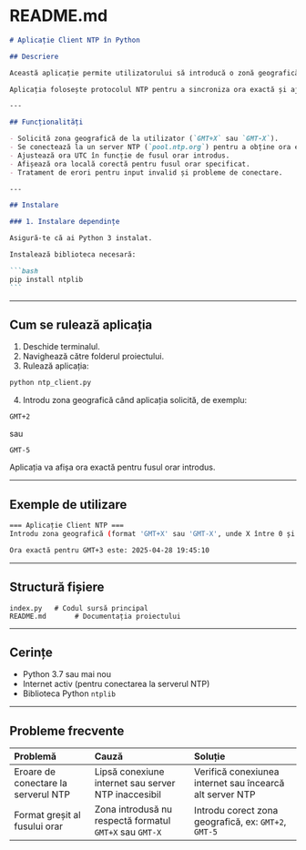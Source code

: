 # README.md

````markdown
# Aplicație Client NTP în Python

## Descriere

Această aplicație permite utilizatorului să introducă o zonă geografică în format `"GMT+X"` sau `"GMT-X"` (unde `X` este între 0 și 11) și afișează ora exactă pentru acea zonă, obținută de la un server NTP (Network Time Protocol).

Aplicația folosește protocolul NTP pentru a sincroniza ora exactă și ajustează ora UTC în funcție de fusul orar introdus de utilizator.

---

## Funcționalități

- Solicită zona geografică de la utilizator (`GMT+X` sau `GMT-X`).
- Se conectează la un server NTP (`pool.ntp.org`) pentru a obține ora exactă UTC.
- Ajustează ora UTC în funcție de fusul orar introdus.
- Afișează ora locală corectă pentru fusul orar specificat.
- Tratament de erori pentru input invalid și probleme de conectare.

---

## Instalare

### 1. Instalare dependințe

Asigură-te că ai Python 3 instalat.

Instalează biblioteca necesară:

```bash
pip install ntplib
```
````

---

## Cum se rulează aplicația

1. Deschide terminalul.
2. Navighează către folderul proiectului.
3. Rulează aplicația:

```bash
python ntp_client.py
```

4. Introdu zona geografică când aplicația solicită, de exemplu:

```
GMT+2
```

sau

```
GMT-5
```

Aplicația va afișa ora exactă pentru fusul orar introdus.

---

## Exemple de utilizare

```bash
=== Aplicație Client NTP ===
Introdu zona geografică (format 'GMT+X' sau 'GMT-X', unde X între 0 și 11): GMT+3

Ora exactă pentru GMT+3 este: 2025-04-28 19:45:10
```

---

## Structură fișiere

```
index.py   # Codul sursă principal
README.md       # Documentația proiectului
```

---

## Cerințe

- Python 3.7 sau mai nou
- Internet activ (pentru conectarea la serverul NTP)
- Biblioteca Python `ntplib`

---

## Probleme frecvente

| Problemă                            | Cauză                                                   | Soluție                                                  |
| :---------------------------------- | :------------------------------------------------------ | :------------------------------------------------------- |
| Eroare de conectare la serverul NTP | Lipsă conexiune internet sau server NTP inaccesibil     | Verifică conexiunea internet sau încearcă alt server NTP |
| Format greșit al fusului orar       | Zona introdusă nu respectă formatul `GMT+X` sau `GMT-X` | Introdu corect zona geografică, ex: `GMT+2`, `GMT-5`     |
